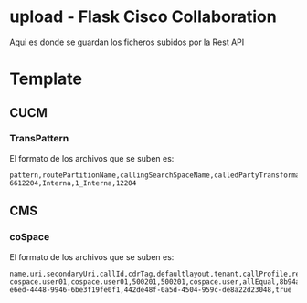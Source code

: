 # upload - Flask Cisco Collaboration
Aqui es donde se guardan los ficheros subidos por la Rest API

# Template
## CUCM
### TransPattern
El formato de los archivos que se suben es:

```
pattern,routePartitionName,callingSearchSpaceName,calledPartyTransformationMask
6612204,Interna,1_Interna,12204
```
## CMS
### coSpace
El formato de los archivos que se suben es:

```
name,uri,secondaryUri,callId,cdrTag,defaultlayout,tenant,callProfile,requireCallId
cospace.user01,cospace.user01,500201,500201,cospace.user,allEqual,8b94a144-e6ed-4448-9946-6be3f19fe0f1,442de48f-0a5d-4504-959c-de8a22d23048,true
```